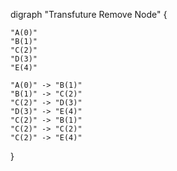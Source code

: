 digraph "Transfuture Remove Node" {

    "A(0)"
    "B(1)"
    "C(2)"
    "D(3)"
    "E(4)"

    "A(0)" -> "B(1)"
    "B(1)" -> "C(2)"
    "C(2)" -> "D(3)"
    "D(3)" -> "E(4)"
    "C(2)" -> "B(1)"
    "C(2)" -> "C(2)"
    "C(2)" -> "E(4)"

}
